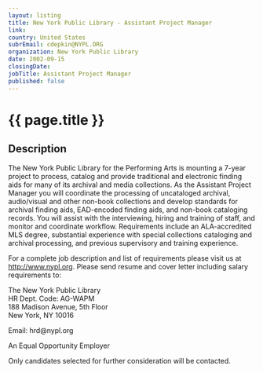 ```yaml
---
layout: listing
title: New York Public Library - Assistant Project Manager
link:
country: United States
subrEmail: cdepkin@NYPL.ORG
organization: New York Public Library 
date: 2002-09-15
closingDate: 
jobTitle: Assistant Project Manager
published: false
---
```



# {{ page.title }}

## Description


<p>The New York Public Library for the Performing Arts is mounting a  7-year project to process, catalog and provide traditional and electronic finding aids for many of its archival and media collections. As the Assistant Project Manager you will coordinate the processing of uncataloged archival, audio/visual and other non-book collections and develop standards for archival finding aids, EAD-encoded finding aids, and non-book cataloging records. You will assist with the interviewing, hiring and training of staff, and monitor and coordinate workflow. Requirements include an ALA-accredited MLS degree, substantial experience with special collections cataloging and archival processing, and previous supervisory and training experience.</p>

<p>For a complete job description and list of requirements please visit us at <a href="http://www.nypl.org">http://www.nypl.org</a>.
Please send resume and cover letter including salary requirements to:</p>

<p>The New York Public Library<br/>
HR Dept. Code: AG-WAPM <br/>
188 Madison Avenue, 5th Floor <br/>
New York, NY 10016 </p>
<p>Email: hrd@nypl.org</p>

<p>An Equal Opportunity Employer</p>

<p>Only candidates selected for further consideration will be contacted.</p>
